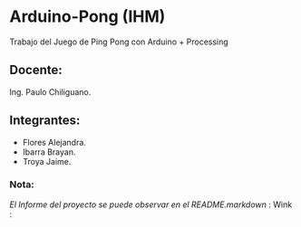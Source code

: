 # Arduino-Pong (IHM)
Trabajo del Juego de Ping Pong con Arduino + Processing

## Docente:
Ing. Paulo Chiliguano.

## Integrantes:
- Flores Alejandra.
- Ibarra Brayan.
- Troya Jaime.

### Nota:
*El Informe del proyecto se puede observar en el README.markdown* : Wink :
